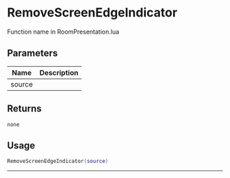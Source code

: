 # RemoveScreenEdgeIndicator

Function name in RoomPresentation.lua

## Parameters

| Name   | Description |
| ------ | ----------- |
| source |             |

## Returns

`none`

## Usage

```lua
RemoveScreenEdgeIndicator(source)
```

---
